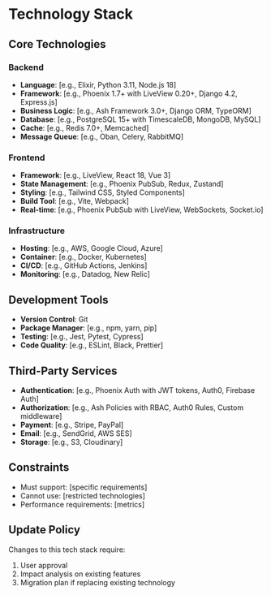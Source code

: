 # Technology Stack

## Core Technologies
### Backend
- **Language**: [e.g., Elixir, Python 3.11, Node.js 18]
- **Framework**: [e.g., Phoenix 1.7+ with LiveView 0.20+, Django 4.2, Express.js]
- **Business Logic**: [e.g., Ash Framework 3.0+, Django ORM, TypeORM]
- **Database**: [e.g., PostgreSQL 15+ with TimescaleDB, MongoDB, MySQL]
- **Cache**: [e.g., Redis 7.0+, Memcached]
- **Message Queue**: [e.g., Oban, Celery, RabbitMQ]

### Frontend
- **Framework**: [e.g., LiveView, React 18, Vue 3]
- **State Management**: [e.g., Phoenix PubSub, Redux, Zustand]
- **Styling**: [e.g., Tailwind CSS, Styled Components]
- **Build Tool**: [e.g., Vite, Webpack]
- **Real-time**: [e.g., Phoenix PubSub with LiveView, WebSockets, Socket.io]

### Infrastructure
- **Hosting**: [e.g., AWS, Google Cloud, Azure]
- **Container**: [e.g., Docker, Kubernetes]
- **CI/CD**: [e.g., GitHub Actions, Jenkins]
- **Monitoring**: [e.g., Datadog, New Relic]

## Development Tools
- **Version Control**: Git
- **Package Manager**: [e.g., npm, yarn, pip]
- **Testing**: [e.g., Jest, Pytest, Cypress]
- **Code Quality**: [e.g., ESLint, Black, Prettier]

## Third-Party Services
- **Authentication**: [e.g., Phoenix Auth with JWT tokens, Auth0, Firebase Auth]
- **Authorization**: [e.g., Ash Policies with RBAC, Auth0 Rules, Custom middleware]
- **Payment**: [e.g., Stripe, PayPal]
- **Email**: [e.g., SendGrid, AWS SES]
- **Storage**: [e.g., S3, Cloudinary]

## Constraints
- Must support: [specific requirements]
- Cannot use: [restricted technologies]
- Performance requirements: [metrics]

## Update Policy
Changes to this tech stack require:
1. User approval
2. Impact analysis on existing features
3. Migration plan if replacing existing technology